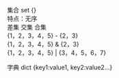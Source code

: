 
集合 set  {}  
特点：无序  
差集 交集 合集  
{1，2，3，4，5} - {2，3}  
{1，2，3，4，5} & {2，3}  
{1，2，3，4，5} | {3，4，5，6，7}  

字典 dict 
{key1:value1, key2:value2...}